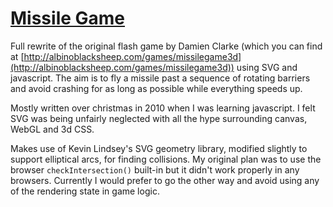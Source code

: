 [Missile Game](http://missile-game.bwhmather.com)
====================================

Full rewrite of the original flash game by Damien Clarke (which you can
find at [http://albinoblacksheep.com/games/missilegame3d](http://albinoblacksheep.com/games/missilegame3d)) using SVG and
javascript.  The aim is to fly a missile past a sequence of rotating barriers and avoid
crashing for as long as possible while everything speeds up.

Mostly written over christmas in 2010 when I was learning javascript.  I felt SVG was being
unfairly neglected with all the hype surrounding canvas, WebGL and 3d CSS.

Makes use of Kevin Lindsey's SVG geometry library, modified slightly to support
elliptical arcs, for finding collisions.  My original plan was to use the
browser `checkIntersection()` built-in but it didn't work properly in any
browsers.  Currently I would prefer to go the other way and avoid using any of
the rendering state in game logic.
